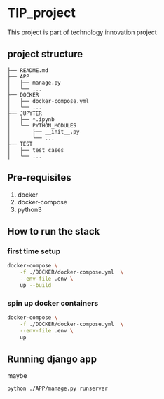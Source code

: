 # TIP_project
This project is part of technology innovation project

## project structure
```
├── README.md
├── APP
│   ├── manage.py
│   └── ...
├── DOCKER
│   ├── docker-compose.yml
│   └── ...
├── JUPYTER
│   ├── *.ipynb
│   └── PYTHON_MODULES
│       ├── __init__.py
│       └── ...
├── TEST
│   ├── test cases
│   └── ...

```

## Pre-requisites
1. docker
2. docker-compose
3. python3

## How to run the stack

### first time setup
```bash
docker-compose \
    -f ./DOCKER/docker-compose.yml  \
    --env-file .env \
    up --build
```
### spin up docker containers
```bash
docker-compose \
    -f ./DOCKER/docker-compose.yml  \
    --env-file .env \
    up
```
## Running django app
maybe
```bash
python ./APP/manage.py runserver
```